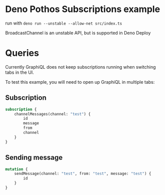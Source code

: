 # Deno Pothos Subscriptions example

run with `deno run --unstable --allow-net src/index.ts`

BroadcastChannel is an unstable API, but is supported in Deno Deploy

# Queries

Currently GraphiQL does not keep subscriptions running when switching tabs in
the UI.

To test this example, you will need to open up GraphiQL in multiple tabs:

## Subscription

```graphql
subscription {
    channelMessages(channel: "test") {
        id
        message
        from
        channel
    }
}
```

## Sending message

```graphql
mutation {
    sendMessage(channel: "test", from: "test", message: "test") {
        id
    }
}
```
